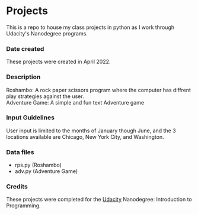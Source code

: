 # Projects
This is a repo to house my class projects in python as I work through Udacity's Nanodegree programs.

### Date created
These projects were created in April 2022. 

### Description
Roshambo: A rock paper scissors program where the computer has diffrent play strategies against the user. 
<br> Adventure Game: A simple and fun text Adventure game

### Input Guidelines

User input is limited to the months of January though June, and the 3 locations available are Chicago, New York City, and Washington.

### Data files
- rps.py (Roshambo)
- adv.py (Adventure Game)

### Credits
These projects were completed for the [Udacity](https://www.udacity.com/) Nanodegree: Introduction to Programming.
